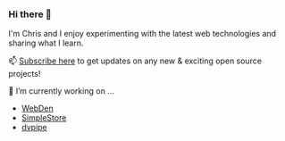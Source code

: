 ### Hi there 👋


I'm Chris and I enjoy experimenting with the latest web technologies and sharing what I learn. 

📫 [Subscribe here](http://eepurl.com/gntUvf) to get updates on any new & exciting open source projects!

🔭 I’m currently working on ...
- [WebDen](https://github.com/chrisdiana/webden)
- [SimpleStore](https://github.com/chrisdiana/simplestore)
- [dvpipe](https://github.com/chrisdiana/dvpipe)


<!--
- 🔭 I’m currently working on ...
- 🌱 I’m currently learning ...
- 👯 I’m looking to collaborate on ...
- 🤔 I’m looking for help with ...
- 💬 Ask me about ...
- 📫 How to reach me: ...
- 😄 Pronouns: ...
- ⚡ Fun fact: ...
Find me:
Connect with me:
-->
